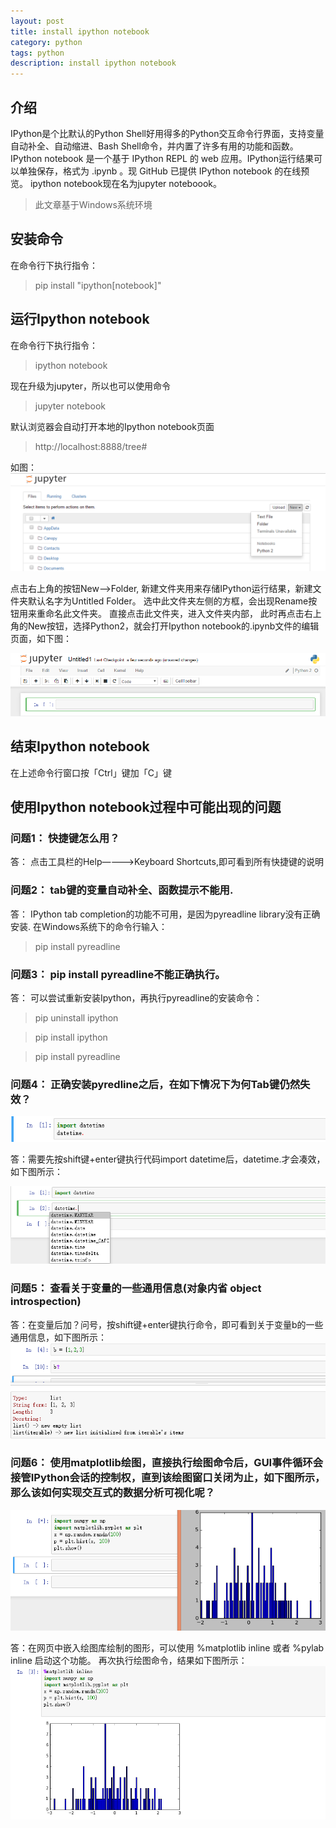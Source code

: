 ```yaml
---
layout: post
title: install ipython notebook 
category: python
tags: python
description: install ipython notebook
---
```


## 介绍
IPython是个比默认的Python Shell好用得多的Python交互命令行界面，支持变量自动补全、自动缩进、Bash Shell命令，并内置了许多有用的功能和函数。
IPython notebook 是一个基于 IPython REPL 的 web 应用。IPython运行结果可以单独保存，格式为 .ipynb 。现 GitHub 已提供 IPython notebook 的在线预览。
ipython notebook现在名为jupyter noteboook。

>此文章基于Windows系统环境

## 安装命令
在命令行下执行指令：

>pip install "ipython[notebook]"


## 运行Ipython notebook
在命令行下执行指令：

>ipython notebook

现在升级为jupyter，所以也可以使用命令

>jupyter notebook

默认浏览器会自动打开本地的Ipython notebook页面

>http://localhost:8888/tree#

如图：
![](/assets/postImg/2016-03-02-A01.png)

点击右上角的按钮New-->Folder, 新建文件夹用来存储IPython运行结果，新建文件夹默认名字为Untitled Folder。
选中此文件夹左侧的方框，会出现Rename按钮用来重命名此文件夹。
直接点击此文件夹，进入文件夹内部，
此时再点击右上角的New按钮，选择Python2，就会打开Ipython notebook的.ipynb文件的编辑页面，如下图：

![](/assets/postImg/2016-03-02-A02.png)

## 结束Ipython notebook
在上述命令行窗口按「Ctrl」键加「C」键

## 使用Ipython notebook过程中可能出现的问题

### 问题1： 快捷键怎么用？

答： 点击工具栏的Help————>Keyboard Shortcuts,即可看到所有快捷键的说明

### 问题2： tab键的变量自动补全、函数提示不能用.

答： IPython tab completion的功能不可用，是因为pyreadline library没有正确安装. 在Windows系统下的命令行输入：

>pip install pyreadline


### 问题3： pip install pyreadline不能正确执行。
答： 可以尝试重新安装Ipython，再执行pyreadline的安装命令：

>pip uninstall ipython

>pip install ipython

>pip install pyreadline


### 问题4： 正确安装pyredline之后，在如下情况下为何Tab键仍然失效？
![](/assets/postImg/2016-03-02-A03.png)

答：需要先按shift键+enter键执行代码import datetime后，datetime.<tab>才会凑效，如下图所示：

![](/assets/postImg/2016-03-02-A04.png)

### 问题5： 查看关于变量的一些通用信息(对象内省 object introspection)

答：在变量后加？问号，按shift键+enter键执行命令，即可看到关于变量b的一些通用信息，如下图所示：
![](/assets/postImg/2016-03-02-A05.png)

### 问题6： 使用matplotlib绘图，直接执行绘图命令后，GUI事件循环会接管IPython会话的控制权，直到该绘图窗口关闭为止，如下图所示，那么该如何实现交互式的数据分析可视化呢？
![](/assets/postImg/2016-03-02-A06.png)

答：在网页中嵌入绘图库绘制的图形，可以使用 %matplotlib inline 或者 %pylab inline 启动这个功能。
再次执行绘图命令，结果如下图所示：
![](/assets/postImg/2016-03-02-A07.png)